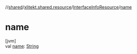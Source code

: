 //[shared](../../../index.md)/[xlitekt.shared.resource](../index.md)/[InterfaceInfoResource](index.md)/[name](name.md)

# name

[jvm]\
val [name](name.md): [String](https://kotlinlang.org/api/latest/jvm/stdlib/kotlin/-string/index.html)
